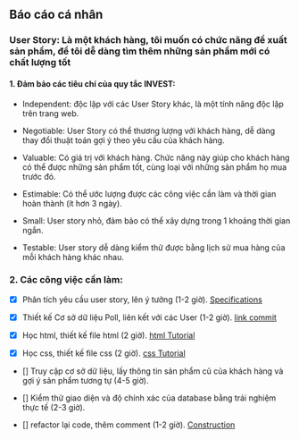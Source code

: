 ## Báo cáo cá nhân

### User Story: Là một khách hàng, tôi muốn có chức năng đề xuất sản phẩm, để tôi dễ dàng tìm thêm những sản phẩm mới có chất lượng tốt

#### 1. Đảm bảo các tiêu chí của quy tắc INVEST:
- Independent: độc lập với các User Story khác, là một tính năng độc lập trên trang web.

- Negotiable: User Story có thể thương lượng với khách hàng, dễ dàng thay đổi thuật toán gợi ý theo yêu cầu của khách hàng.

- Valuable: Có giá trị với khách hàng. Chức năng này giúp cho khách hàng có thể được những sản phẩm tốt, cùng loại với những sản phẩm họ mua trước đó.

- Estimable: Có thể ước lượng được các công việc cần làm và thời gian hoàn thành (ít hơn 3 ngày).

- Small: User story nhỏ, đảm bảo có thể xây dựng trong 1 khoảng thời gian ngắn.

- Testable: User story dễ dàng kiểm thử được bằng lịch sử mua hàng của mỗi khách hàng khác nhau.

### 2. Các công việc cần làm:
- [x] Phân tích yêu cầu user story, lên ý tưởng (1-2 giờ). [Specifications](https://docs.google.com/document/d/1a4i_31R8WBUAnF91syr1FwBpKoAiTY6rEJt1xWjb74M/edit#heading=h.fvjpas4blmex)

- [x] Thiết kế Cơ sở dữ liệu Poll, liên kết với các User (1-2 giờ). [link commit](https://github.com/conglb/INT2208-8-2019/commit/714dffe3806267f15dbb34eec7c9afe90000db03)

- [x] Học html, thiết kế file html (2 giờ). [html Tutorial](https://www.w3schools.com/html/)

- [x] Học css, thiết kế file css (2 giờ). [css Tutorial](https://www.w3schools.com/css/)

- [] Truy cập cơ sở dữ liệu, lấy thông tin sản phẩm cũ của khách hàng và gợi ý sản phẩm tương tự (4-5 giờ).

- [] Kiểm thử giao diện và độ chính xác của database bằng trải nghiệm thực tế (2-3 giờ).

- [] refactor lại code, thêm comment (1-2 giờ). [Construction](https://docs.google.com/document/d/1a4i_31R8WBUAnF91syr1FwBpKoAiTY6rEJt1xWjb74M/edit#heading=h.bxti8dsihgwm)
